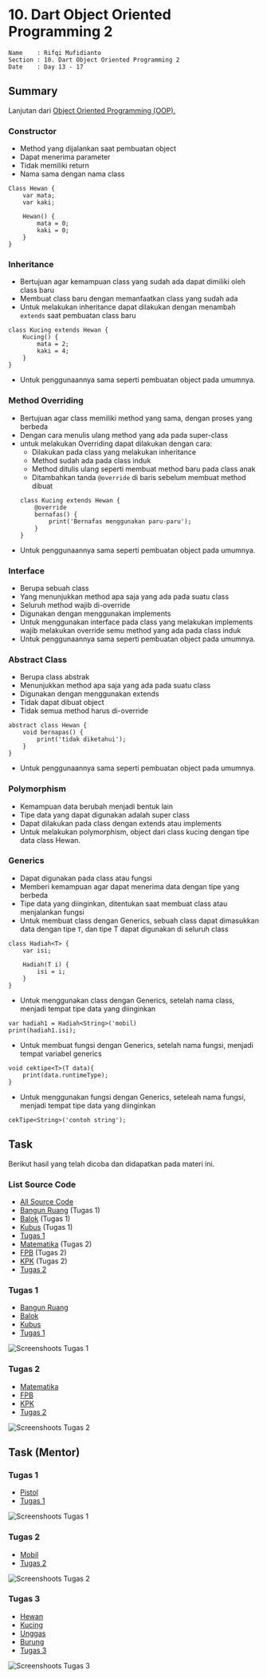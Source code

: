 # 10. Dart Object Oriented Programming 2

```
Name    : Rifqi Mufidianto 
Section : 10. Dart Object Oriented Programming 2
Date    : Day 13 - 17
``` 

## Summary
Lanjutan dari [Object Oriented Programming (OOP).](/09_Dart_Object_Oriented_Programming_1/summary.md)

### Constructor
- Method yang dijalankan saat pembuatan object
- Dapat menerima parameter
- Tidak memiliki return
- Nama sama dengan nama class
```
Class Hewan {
    var mata;
    var kaki;

    Hewan() {
        mata = 0;
        kaki = 0;
    }
}
```

### Inheritance
- Bertujuan agar kemampuan class yang sudah ada dapat dimiliki oleh class baru
- Membuat class baru dengan memanfaatkan class yang sudah ada
- Untuk melakukan inheritance dapat dilakukan dengan menambah `extends` saat pembuatan class baru
```
class Kucing extends Hewan {
    Kucing() {
        mata = 2;
        kaki = 4;
    }
}
```
- Untuk penggunaannya sama seperti pembuatan object pada umumnya.

### Method Overriding
- Bertujuan agar class memiliki method yang sama, dengan proses yang berbeda
- Dengan cara menulis ulang method yang ada pada super-class
- untuk melakukan Overriding dapat dilakukan dengan cara:
    - Dilakukan pada class yang melakukan inheritance
    - Method sudah ada pada class induk
    - Method ditulis ulang seperti membuat method baru pada class anak
    - Ditambahkan tanda `@override` di baris sebelum membuat method dibuat
    ```
    class Kucing extends Hewan {
        @override
        bernafas() {
            print('Bernafas menggunakan paru-paru');
        }
    }
    ```
- Untuk penggunaannya sama seperti pembuatan object pada umumnya.

### Interface
- Berupa sebuah class
- Yang menunjukkan method apa saja yang ada pada suatu class
- Seluruh method wajib di-override
- Digunakan dengan menggunakan implements
- Untuk menggunakan interface pada class yang melakukan implements wajib melakukan override semu method yang ada pada class induk
- Untuk penggunaannya sama seperti pembuatan object pada umumnya.

### Abstract Class
- Berupa class abstrak
- Menunjukkan method apa saja yang ada pada suatu class
- Digunakan dengan menggunakan extends
- Tidak dapat dibuat object
- Tidak semua method harus di-override
```
abstract class Hewan {
    void bernapas() {
        print('tidak diketahui');
    }
}
```
- Untuk penggunaannya sama seperti pembuatan object pada umumnya.

### Polymorphism
- Kemampuan data berubah menjadi bentuk lain
- Tipe data yang dapat digunakan adalah super class
- Dapat dilakukan pada class dengan extends atau implements
- Untuk melakukan polymorphism, object dari class kucing dengan tipe data class Hewan.

### Generics
- Dapat digunakan pada class atau fungsi
- Memberi kemampuan agar dapat menerima data dengan tipe yang berbeda
- Tipe data yang diinginkan, ditentukan saat membuat class atau menjalankan fungsi
- Untuk membuat class dengan Generics, sebuah class dapat dimasukkan data dengan tipe `T`, dan tipe T dapat digunakan di seluruh class
```
class Hadiah<T> {
    var isi;
    
    Hadiah(T i) {
        isi = i;
    }
}
```
- Untuk menggunakan class dengan Generics, setelah nama class, menjadi tempat tipe data yang diinginkan
```
var hadiah1 = Hadiah<String>('mobil)
print(hadiah1.isi);
```
- Untuk membuat fungsi dengan Generics, setelah nama fungsi, menjadi tempat variabel generics
```
void cektipe<T>(T data){
    print(data.runtimeType);
}
```
- Untuk menggunakan fungsi dengan Generics, seteleah nama fungsi, menjadi tempat tipe data yang diinginkan
```
cekTipe<String>('contoh string');
```
## Task
Berikut hasil yang telah dicoba dan didapatkan pada materi ini.

### List Source Code
- [All Source Code](./praktikum/)
- [Bangun Ruang](./praktikum/task_01/bangun_ruang.dart) (Tugas 1)
- [Balok](./praktikum/task_01/balok.dart) (Tugas 1)
- [Kubus](./praktikum/task_01/kubus.dart) (Tugas 1)
- [Tugas 1](./praktikum/task_01/task_01.dart)
- [Matematika](./praktikum/task_02/matematika.dart) (Tugas 2)
- [FPB](./praktikum/task_02/faktor_persekutuan_terbesar.dart) (Tugas 2)
- [KPK](./praktikum/task_02/kelipatan_persekutuan_terkecil.dart) (Tugas 2)
- [Tugas 2](./praktikum/task_02/task_02.dart)

### Tugas 1
- [Bangun Ruang](./praktikum/task_01/bangun_ruang.dart)
- [Balok](./praktikum/task_01/balok.dart)
- [Kubus](./praktikum/task_01/kubus.dart)
- [Tugas 1](./praktikum/task_01/task_01.dart)

![Screenshoots Tugas 1](./screenshoots/tugas1.jpg)

### Tugas 2
- [Matematika](./praktikum/task_02/matematika.dart)
- [FPB](./praktikum/task_02/faktor_persekutuan_terbesar.dart)
- [KPK](./praktikum/task_02/kelipatan_persekutuan_terkecil.dart)
- [Tugas 2](./praktikum/task_02/task_02.dart)

![Screenshoots Tugas 2](./screenshoots/tugas2.jpg)

## Task (Mentor)
### Tugas 1
- [Pistol](./praktikum/mentor/task_01/pistol.dart)
- [Tugas 1](./praktikum/mentor/task_01/task_01.dart)

![Screenshoots Tugas 1](./screenshoots/tugasmentor1.jpg)

### Tugas 2
- [Mobil](./praktikum/mentor/task_02/mobil.dart)
- [Tugas 2](./praktikum/mentor/task_02/task_02.dart)

![Screenshoots Tugas 2](./screenshoots/tugasmentor2.jpg)

### Tugas 3
- [Hewan](./praktikum/mentor/task_03/hewan.dart)
- [Kucing](./praktikum/mentor/task_03/kucing.dart)
- [Unggas](./praktikum/mentor/task_03/unggas.dart)
- [Burung](./praktikum/mentor/task_03/burung.dart)
- [Tugas 3](./praktikum/mentor/task_03/task_03.dart)

![Screenshoots Tugas 3](./screenshoots/tugasmentor3.jpg)
